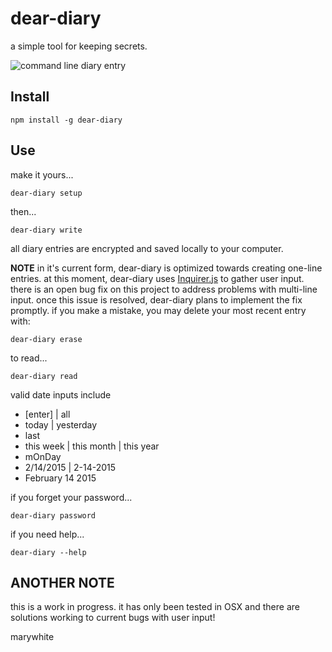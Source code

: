 # dear-diary
a simple tool for keeping secrets. 

![command line diary entry](https://raw.github.com/marywhite/dear-diary/master/img/diary.png)

## Install
```
npm install -g dear-diary
```

## Use 

make it yours...
```
dear-diary setup
```
then...
```
dear-diary write
```
all diary entries are encrypted and saved locally to your computer.

**NOTE** in it's current form, dear-diary is optimized towards creating one-line entries. at this moment, dear-diary uses [Inquirer.js](https://github.com/SBoudrias/Inquirer.js/) to gather user input. there is an open bug fix on this project to address problems with multi-line input. once this issue is resolved, dear-diary plans to implement the fix promptly.
if you make a mistake, you may delete your most recent entry with:
```
dear-diary erase
```
to read...
 ```
 dear-diary read
 ```
valid date inputs include
* [enter] | all
* today | yesterday
* last
* this week | this month | this year
* mOnDay
* 2/14/2015 | 2-14-2015
* February 14 2015

if you forget your password...
 ```
 dear-diary password
 ```
 
if you need help...
 ```
 dear-diary --help
 ```
## ANOTHER NOTE
this is a work in progress. it has only been tested in OSX and there are solutions working to current bugs with user input!
  

marywhite
